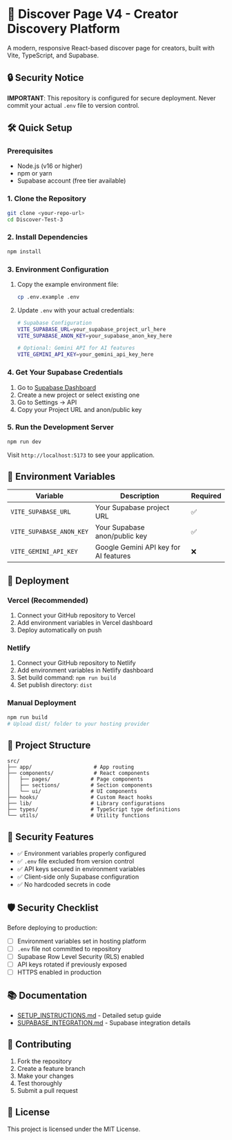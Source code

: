 # 🚀 Discover Page V4 - Creator Discovery Platform

A modern, responsive React-based discover page for creators, built with Vite, TypeScript, and Supabase.

## 🔒 Security Notice

**IMPORTANT**: This repository is configured for secure deployment. Never commit your actual `.env` file to version control.

## 🛠️ Quick Setup

### Prerequisites
- Node.js (v16 or higher)
- npm or yarn
- Supabase account (free tier available)

### 1. Clone the Repository
```bash
git clone <your-repo-url>
cd Discover-Test-3
```

### 2. Install Dependencies
```bash
npm install
```

### 3. Environment Configuration
1. Copy the example environment file:
   ```bash
   cp .env.example .env
   ```

2. Update `.env` with your actual credentials:
   ```bash
   # Supabase Configuration
   VITE_SUPABASE_URL=your_supabase_project_url_here
   VITE_SUPABASE_ANON_KEY=your_supabase_anon_key_here
   
   # Optional: Gemini API for AI features
   VITE_GEMINI_API_KEY=your_gemini_api_key_here
   ```

### 4. Get Your Supabase Credentials
1. Go to [Supabase Dashboard](https://supabase.com/dashboard)
2. Create a new project or select existing one
3. Go to Settings → API
4. Copy your Project URL and anon/public key

### 5. Run the Development Server
```bash
npm run dev
```

Visit `http://localhost:5173` to see your application.

## 🔧 Environment Variables

| Variable | Description | Required |
|----------|-------------|----------|
| `VITE_SUPABASE_URL` | Your Supabase project URL | ✅ |
| `VITE_SUPABASE_ANON_KEY` | Your Supabase anon/public key | ✅ |
| `VITE_GEMINI_API_KEY` | Google Gemini API key for AI features | ❌ |

## 🚀 Deployment

### Vercel (Recommended)
1. Connect your GitHub repository to Vercel
2. Add environment variables in Vercel dashboard
3. Deploy automatically on push

### Netlify
1. Connect your GitHub repository to Netlify
2. Add environment variables in Netlify dashboard
3. Set build command: `npm run build`
4. Set publish directory: `dist`

### Manual Deployment
```bash
npm run build
# Upload dist/ folder to your hosting provider
```

## 📁 Project Structure

```
src/
├── app/                    # App routing
├── components/             # React components
│   ├── pages/             # Page components
│   ├── sections/          # Section components
│   └── ui/                # UI components
├── hooks/                 # Custom React hooks
├── lib/                   # Library configurations
├── types/                 # TypeScript type definitions
└── utils/                 # Utility functions
```

## 🔐 Security Features

- ✅ Environment variables properly configured
- ✅ `.env` file excluded from version control
- ✅ API keys secured in environment variables
- ✅ Client-side only Supabase configuration
- ✅ No hardcoded secrets in code

## 🛡️ Security Checklist

Before deploying to production:

- [ ] Environment variables set in hosting platform
- [ ] `.env` file not committed to repository
- [ ] Supabase Row Level Security (RLS) enabled
- [ ] API keys rotated if previously exposed
- [ ] HTTPS enabled in production

## 📚 Documentation

- [SETUP_INSTRUCTIONS.md](./SETUP_INSTRUCTIONS.md) - Detailed setup guide
- [SUPABASE_INTEGRATION.md](./SUPABASE_INTEGRATION.md) - Supabase integration details

## 🤝 Contributing

1. Fork the repository
2. Create a feature branch
3. Make your changes
4. Test thoroughly
5. Submit a pull request

## 📄 License

This project is licensed under the MIT License.